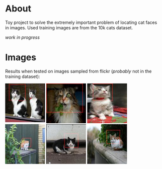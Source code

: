 # About

Toy project to solve the extremely important problem of locating cat faces in images.
Used training images are from the 10k cats dataset.

*work in progress*

# Images

Results when tested on images sampled from flickr (*probably* not in the training dataset):

![Located cat face](images/1-39-125521249_b1318298ec_n.jpg?raw=true "Located cat face")
![Located cat face](images/1-56-180653960_21cf28e0b3_n.jpg?raw=true "Located cat face")
![Located cat face](images/1-61-213767259_11c8550a0e_n.jpg?raw=true "Located cat face")
![Located cat face](images/1-266-19922494159_78303f8b16_n.jpg?raw=true "Located cat face")
![Located cat face](images/3-2287-2088100404_c0112197e3_n.jpg?raw=true "Located cat face")
![Located cat face](images/3-2831-10902603864_4993c4aa1a_n.jpg?raw=true "Located cat face")
